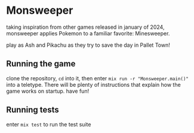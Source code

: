 # Monsweeper

taking inspiration from other games released in january of 2024, monsweeper applies Pokemon to a familiar favorite: Minesweeper.

play as Ash and Pikachu as they try to save the day in Pallet Town!

## Running the game

clone the repository, `cd` into it, then enter `mix run -r "Monsweeper.main()"` into a teletype. There will be plenty of instructions that explain how the game works on startup. have fun!

## Running tests

enter `mix test` to run the test suite

